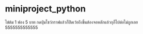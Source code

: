# miniproject_python


ไข่ต้ม 1 ฟอง 5 บาท กดปุ่มโชว์กราฟแล้วก็ปิดเว้ยถึงขึ้นต้องจอหลักแล้วกุก็ไปต่อไม่ถูกเลย
5555555555555
